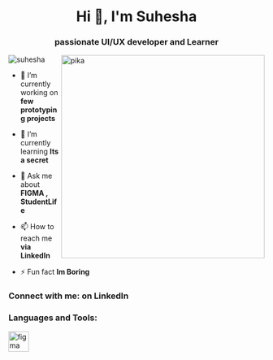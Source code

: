 <h1 align="center">Hi 👋, I'm Suhesha</h1>
<h3 align="center">passionate UI/UX developer and Learner</h3>
<img align="right" alt="pika" width="400" src="https://www.bing.com/th/id/OGC.17779dbe107267e30acec665d2f917ee?pid=1.7&rurl=https%3a%2f%2fmedia.tenor.com%2fimages%2f17779dbe107267e30acec665d2f917ee%2ftenor.gif&ehk=v%2fRnsNCliPDdgZyugab6JSnAcTawcOm8a9kD4%2b9je4c%3d">
<p align="left"> <img src="https://komarev.com/ghpvc/?username=suhesha&label=Profile%20views&color=0e75b6&style=flat" alt="suhesha" /> </p>

- 🔭 I’m currently working on **few prototyping projects**

- 🌱 I’m currently learning **Its a secret**

- 💬 Ask me about **FIGMA , StudentLife**

- 📫 How to reach me **via LinkedIn**

- ⚡ Fun fact **Im Boring**

<h3 align="left">Connect with me: on LinkedIn</h3>
<p align="left">
</p>

<h3 align="left">Languages and Tools:</h3>
<p align="left"> <a href="https://www.figma.com/" target="_blank" rel="noreferrer"> <img src="https://www.vectorlogo.zone/logos/figma/figma-icon.svg" alt="figma" width="40" height="40"/> </a> </p>
